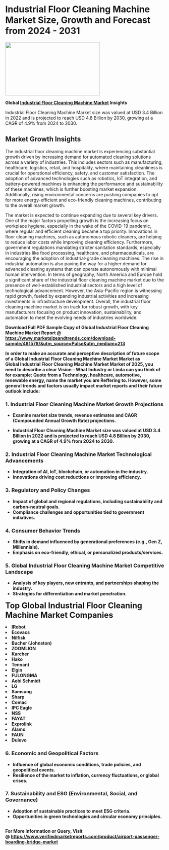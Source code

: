 <H1>Industrial Floor Cleaning Machine Market Size, Growth and Forecast from 2024 - 2031</H1><img class="aligncenter size-medium wp-image-584254" src="https://thirdeyenews.in/wp-content/uploads/2024/09/Global-Market-Research-300x168.jpeg" alt="" width="300" height="168" /><p><strong>Global&nbsp;<a href="https://www.marketsizeandtrends.com/download-sample/481578/&amp;utm_source=Pulse&amp;utm_medium=213">Industrial Floor Cleaning Machine Market</a> Insights</strong></p><p>Industrial Floor Cleaning Machine Market size was valued at USD 3.4 Billion in 2022 and is projected to reach USD 4.8 Billion by 2030, growing at a CAGR of 4.9% from 2024 to 2030.</p><p><h2>Market Growth Insights</h2> <p>The industrial floor cleaning machine market is experiencing substantial growth driven by increasing demand for automated cleaning solutions across a variety of industries. This includes sectors such as manufacturing, healthcare, logistics, retail, and hospitality, where maintaining cleanliness is crucial for operational efficiency, safety, and customer satisfaction. The adoption of advanced technologies such as robotics, IoT integration, and battery-powered machines is enhancing the performance and sustainability of these machines, which is further boosting market expansion. Additionally, rising environmental concerns are pushing companies to opt for more energy-efficient and eco-friendly cleaning machines, contributing to the overall market growth.</p> <p><strong></strong></p> <p>The market is expected to continue expanding due to several key drivers. One of the major factors propelling growth is the increasing focus on workplace hygiene, especially in the wake of the COVID-19 pandemic, where regular and efficient cleaning became a top priority. Innovations in floor cleaning machines, such as autonomous robotic cleaners, are helping to reduce labor costs while improving cleaning efficiency. Furthermore, government regulations mandating stricter sanitation standards, especially in industries like food processing, healthcare, and pharmaceuticals, are encouraging the adoption of industrial-grade cleaning machines. The rise in industrial automation is also paving the way for a higher demand for advanced cleaning systems that can operate autonomously with minimal human intervention. In terms of geography, North America and Europe hold a significant share of the industrial floor cleaning machine market due to the presence of well-established industrial sectors and a high level of technological advancement. However, the Asia-Pacific region is witnessing rapid growth, fueled by expanding industrial activities and increasing investments in infrastructure development. Overall, the industrial floor cleaning machine market is on track for robust growth, with key manufacturers focusing on product innovation, sustainability, and automation to meet the evolving needs of industries worldwide. <p><strong></p><p><span class=""><strong>Download Full PDF Sample Copy of Global Industrial Floor Cleaning Machine Market Report</strong> @ <a href="https://www.marketsizeandtrends.com/download-sample/481578/&amp;utm_source=Pulse&amp;utm_medium=213" target="_blank">https://www.marketsizeandtrends.com/download-sample/481578/&amp;utm_source=Pulse&amp;utm_medium=213</a></span></p><p>In order to make an accurate and perceptive description of future scope of a Global&nbsp;Industrial Floor Cleaning Machine Market Market as Global&nbsp;Industrial Floor Cleaning Machine Market Market of 2025, you need to describe a clear Vision &ndash; What Industry or Linda can you think of for example: Quote from a Technology, healthcare, automotive, renewable energy, name the market you are Reffering to. However, some general trends and factors usually impact market reports and their future outlook include:</p><h3>1.&nbsp;<strong>Industrial Floor Cleaning Machine Market Growth Projections</strong></h3><ul><li>Examine market size trends, revenue estimates and CAGR (Compounded Annual Growth Rate) projections.</li><li><p>Industrial Floor Cleaning Machine Market size was valued at USD 3.4 Billion in 2022 and is projected to reach USD 4.8 Billion by 2030, growing at a CAGR of 4.9% from 2024 to 2030.</p></li></ul><h3>2.&nbsp;<strong>Industrial Floor Cleaning Machine Market Technological Advancements</strong></h3><ul><li>Integration of AI, IoT, blockchain, or automation in the industry.</li><li>Innovations driving cost reductions or improving efficiency.</li></ul><h3>3.&nbsp;<strong>Regulatory and Policy Changes</strong></h3><ul><li>Impact of global and regional regulations, including sustainability and carbon-neutral goals.</li><li>Compliance challenges and opportunities tied to government initiatives.</li></ul><h3>4.&nbsp;<strong>Consumer Behavior Trends</strong></h3><ul><li>Shifts in demand influenced by generational preferences (e.g., Gen Z, Millennials).</li><li>Emphasis on eco-friendly, ethical, or personalized products/services.</li></ul><h3>5.&nbsp;<strong>Global Industrial Floor Cleaning Machine Market Competitive Landscape</strong></h3><ul><li>Analysis of key players, new entrants, and partnerships shaping the industry.</li><li>Strategies for differentiation and market penetration.</li></ul><p data-pm-slice="1 1 []"><span style="color: inherit; font-family: inherit; font-size: 25px;">Top Global Industrial Floor Cleaning Machine Market Companies</span></p><div class="" data-test-id=""><p><li>IRobot</li><li> Ecovacs</li><li> Nilfisk</li><li> Bucher (Johnston)</li><li> ZOOMLION</li><li> Karcher</li><li> Hako</li><li> Tennant</li><li> Elgin</li><li> FULONGMA</li><li> Aebi Schmidt</li><li> LG</li><li> Samsung</li><li> Sharp</li><li> Comac</li><li> IPC Eagle</li><li> NSS</li><li> FAYAT</li><li> Exprolink</li><li> Alamo</li><li> FAUN</li><li> Dulevo</li></p></div><h3>6.&nbsp;<strong>Economic and Geopolitical Factors</strong></h3><ul><li>Influence of global economic conditions, trade policies, and geopolitical events.</li><li>Resilience of the market to inflation, currency fluctuations, or global crises.</li></ul><h3>7.&nbsp;<strong>Sustainability and ESG (Environmental, Social, and Governance)</strong></h3><ul><li>Adoption of sustainable practices to meet ESG criteria.</li><li>Opportunities in green technologies and circular economy principles.</li></ul><h2><strong style="font-size: 14px;">For More Information or Query, Visit @&nbsp;</strong><a style="background-color: #ffffff; font-size: 14px;" href="https://www.marketsizeandtrends.com/report/industrial-floor-cleaning-machine-market/" target="_blank">https://www.verifiedmarketreports.com/product/airport-passenger-boarding-bridge-market</a></h2>
